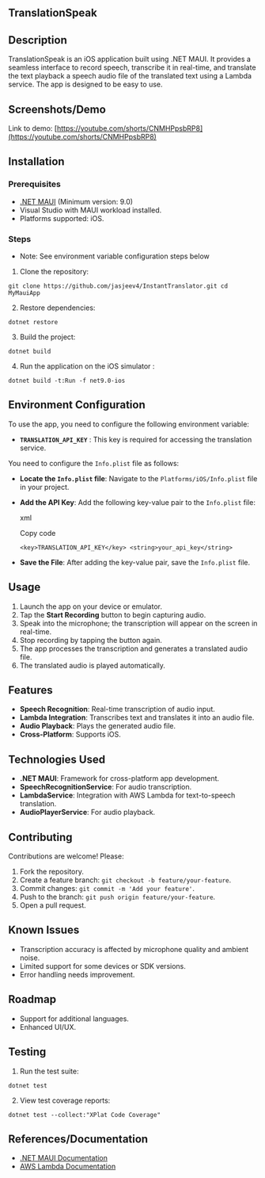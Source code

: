 ## TranslationSpeak

## Description

TranslationSpeak is an iOS application built using .NET MAUI. It provides a seamless interface to record speech, transcribe it in real-time, and translate the text playback a speech audio file of the translated text using a Lambda service. The app is designed to be easy to use.

## Screenshots/Demo

Link to demo: [https://youtube.com/shorts/CNMHPpsbRP8](https://youtube.com/shorts/CNMHPpsbRP8)

## Installation

### Prerequisites

- [.NET MAUI](https://dotnet.microsoft.com/apps/maui) (Minimum version: 9.0)
- Visual Studio with MAUI workload installed.
- Platforms supported: iOS.

### Steps

- Note: See environment variable configuration steps below
  

1. Clone the repository:
  
  `git clone https://github.com/jasjeev4/InstantTranslator.git
  cd MyMauiApp`
  
2. Restore dependencies:
  
  `dotnet restore`
  
3. Build the project:
  
  `dotnet build`
  
4. Run the application on the iOS simulator :
  
  `dotnet build -t:Run -f net9.0-ios`
  

## Environment Configuration

To use the app, you need to configure the following environment variable:

- **`TRANSLATION_API_KEY`** : This key is required for accessing the translation service.

You need to configure the `Info.plist` file as follows:

- **Locate the `Info.plist` file**: Navigate to the `Platforms/iOS/Info.plist` file in your project.
  
- **Add the API Key**: Add the following key-value pair to the `Info.plist` file:
  
  xml
  
  Copy code
  
  `<key>TRANSLATION_API_KEY</key> <string>your_api_key</string>`
  
- **Save the File**: After adding the key-value pair, save the `Info.plist` file.
  

## Usage

1. Launch the app on your device or emulator.
2. Tap the **Start Recording** button to begin capturing audio.
3. Speak into the microphone; the transcription will appear on the screen in real-time.
4. Stop recording by tapping the button again.
5. The app processes the transcription and generates a translated audio file.
6. The translated audio is played automatically.

## Features

- **Speech Recognition**: Real-time transcription of audio input.
- **Lambda Integration**: Transcribes text and translates it into an audio file.
- **Audio Playback**: Plays the generated audio file.
- **Cross-Platform**: Supports iOS.

## Technologies Used

- **.NET MAUI**: Framework for cross-platform app development.
- **SpeechRecognitionService**: For audio transcription.
- **LambdaService**: Integration with AWS Lambda for text-to-speech translation.
- **AudioPlayerService**: For audio playback.

## Contributing

Contributions are welcome! Please:

1. Fork the repository.
2. Create a feature branch: `git checkout -b feature/your-feature`.
3. Commit changes: `git commit -m 'Add your feature'`.
4. Push to the branch: `git push origin feature/your-feature`.
5. Open a pull request.

## Known Issues

- Transcription accuracy is affected by microphone quality and ambient noise.
- Limited support for some devices or SDK versions.
- Error handling needs improvement.

## Roadmap

- Support for additional languages.
- Enhanced UI/UX.

## Testing

1. Run the test suite:
  
  `dotnet test`
  
2. View test coverage reports:
  
  `dotnet test --collect:"XPlat Code Coverage"`
  

## References/Documentation

- [.NET MAUI Documentation](https://learn.microsoft.com/en-us/dotnet/maui/)
- [AWS Lambda Documentation](https://docs.aws.amazon.com/lambda/index.html)

